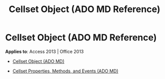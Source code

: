 ﻿---
title: Cellset Object (ADO MD Reference)
TOCTitle: Cellset Object (ADO MD)
ms:assetid: 0118476d-8cb6-49ca-80ac-5ace7987c878
ms:mtpsurl: https://msdn.microsoft.com/library/JJ248780(v=office.15)
ms:contentKeyID: 48542923
ms.date: 09/18/2015
mtps_version: v=office.15
---

# Cellset Object (ADO MD Reference)


**Applies to**: Access 2013 | Office 2013



  - [Cellset Object (ADO MD)](cellset-object-ado-md.md)

  - [Cellset Properties, Methods, and Events (ADO MD)](cellset-properties-methods-and-events-ado-md.md)

